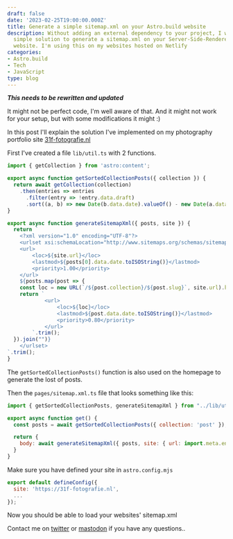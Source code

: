 ```yaml
---
draft: false
date: '2023-02-25T19:00:00.000Z'
title: Generate a simple sitemap.xml on your Astro.build website
description: Without adding an external dependency to your project, I worked out a
  simple solution to generate a sitemap.xml on your Server-Side-Rendered Astro.build
  website. I'm using this on my websites hosted on Netlify
categories:
- Astro.build
- Tech
- JavaScript
type: blog
---
```


**_This needs to be rewritten and updated_**

It might not be perfect code, I'm well aware of that. And it might not work for your setup, but with some modifications it might :)

In this post I'll explain the solution I've implemented on my photography portfolio site [31f-fotografie.nl](https://31f-fotografie.nl "Link to 31f-fotografie.nl website")

First I've created a file `lib/util.ts` with 2 functions.

```javascript
import { getCollection } from 'astro:content';

export async function getSortedCollectionPosts({ collection }) {
  return await getCollection(collection)
    .then(entries => entries
      .filter(entry => !entry.data.draft)
      .sort((a, b) => new Date(b.data.date).valueOf() - new Date(a.data.date).valueOf()));
}

export async function generateSitemapXml({ posts, site }) {
  return `
    <?xml version="1.0" encoding="UTF-8"?>
    <urlset xsi:schemaLocation="http://www.sitemaps.org/schemas/sitemap/0.9 http://www.sitemaps.org/schemas/sitemap/0.9/sitemap.xsd" xmlns="http://www.sitemaps.org/schemas/sitemap/0.9" xmlns:xsi="http://www.w3.org/2001/XMLSchema-instance">
    <url>
        <loc>${site.url}</loc>
        <lastmod>${posts[0].data.date.toISOString()}</lastmod>
        <priority>1.00</priority>
    </url>
    ${posts.map(post => {
    const loc = new URL(`/${post.collection}/${post.slug}`, site.url).href;
    return `
            <url>
                <loc>${loc}</loc>
                <lastmod>${post.data.date.toISOString()}</lastmod>
                <priority>0.80</priority>
            </url>
        `.trim();
  }).join("")}
    </urlset>
`.trim();
}
```

The `getSortedCollectionPosts()` function is also used on the homepage to generate the lost of posts.

Then the `pages/sitemap.xml.ts` file that looks something like this:

```javascript
import { getSortedCollectionPosts, generateSitemapXml } from "../lib/util";

export async function get() {
  const posts = await getSortedCollectionPosts({ collection: 'post' });

  return {
    body: await generateSitemapXml({ posts, site: { url: import.meta.env.SITE } })
  }
}
```

Make sure you have defined your site in `astro.config.mjs`

```javascript
export default defineConfig({
  site: 'https://31f-fotografie.nl',
  ...
});
```

Now you should be able to load your websites' sitemap.xml

Contact me on [twitter](https://twitter.com/jvwissen "Link to twitter profile of @jvwissen") or [mastodon](https://mastodon.social/@jeroenvanwissen "Link to mastodon profile of @jeroenvanwissen") if you have any questions..
